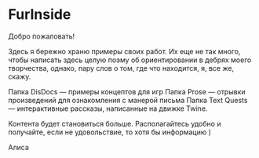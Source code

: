 # FurInside

Добро пожаловать!

Здесь я бережно храню примеры своих работ. Их еще не так много, чтобы написать здесь целую поэму об ориентировании в дебрях моего творчества, однако, пару слов о том, где что находится, я, все же, скажу.

Папка DisDocs — примеры концептов для игр
Папка Prose — отрывки произведений для ознакомления с манерой письма
Папка Text Quests — интерактивные рассказы, написанные на движке Twine.

Контента будет становиться больше. Располагайтесь удобно и получайте, если не удовольствие, то хотя бы информацию )

Алиса
